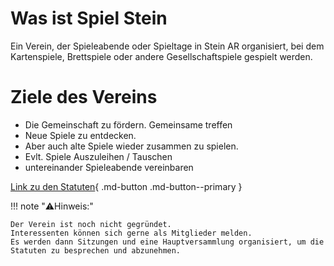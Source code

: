 # Was ist Spiel Stein

Ein Verein, der Spieleabende oder Spieltage in Stein AR organisiert, bei dem Kartenspiele, Brettspiele oder andere Gesellschaftspiele gespielt werden.

# Ziele des Vereins

* Die  Gemeinschaft zu fördern. Gemeinsame treffen  
* Neue Spiele zu entdecken.  
* Aber auch alte Spiele wieder zusammen zu spielen.  
* Evlt. Spiele Auszuleihen / Tauschen  
* untereinander Spieleabende vereinbaren

[Link zu den Statuten](statuten){ .md-button .md-button--primary }

!!! note "⚠️Hinweis:"
 
    Der Verein ist noch nicht gegründet.  
    Interessenten können sich gerne als Mitglieder melden.  
    Es werden dann Sitzungen und eine Hauptversammlung organisiert, um die Statuten zu besprechen und abzunehmen.